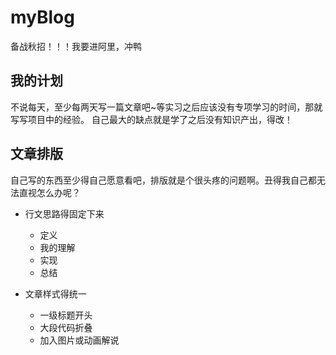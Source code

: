 # myBlog
备战秋招！！！我要进阿里，冲鸭

## 我的计划
不说每天，至少每两天写一篇文章吧~等实习之后应该没有专项学习的时间，那就写写项目中的经验。
自己最大的缺点就是学了之后没有知识产出，得改！

## 文章排版
自己写的东西至少得自己愿意看吧，排版就是个很头疼的问题啊。丑得我自己都无法直视怎么办呢？
* 行文思路得固定下来
  * 定义
  * 我的理解
  * 实现
  * 总结
  
* 文章样式得统一
  * 一级标题开头
  * 大段代码折叠
  * 加入图片或动画解说
